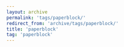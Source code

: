 ```yaml
---
layout: archive
permalink: 'tags/paperblock/'
redirect_from: 'archive/tags/paperblock/'
title: 'paperblock'
tag: 'paperblock'
---
```

